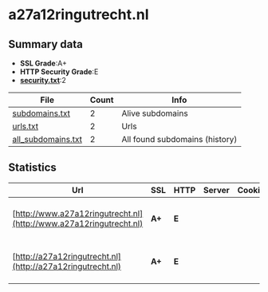 

# a27a12ringutrecht.nl
## Summary data


 - **SSL Grade**:A+
 - **HTTP Security Grade**:E
 - **[security.txt](https://www.digitaleoverheid.nl/nieuws/standaard-security-txt-nu-verplicht-voor-overheid/)**:2


| File       | Count | Info |
|------------|-------|------|
|[subdomains.txt](/data/a27a12ringutrecht.nl/subdomains.txt)|2|Alive subdomains|
|[urls.txt](/data/a27a12ringutrecht.nl/urls.txt)|2|Urls|
|[all_subdomains.txt](/data/a27a12ringutrecht.nl/all_subdomains.txt)|2|All found subdomains (history)|


## Statistics


| Url | SSL | HTTP | Server | Cookie | HSTS | CORS | CTO | CSP | XFO | XXP | RP |FP| Tech |Title |
|--------|-------|-------|------|------|------|------|------|------|------|------|------|------|------|------|
|[http://www.a27a12ringutrecht.nl](http://www.a27a12ringutrecht.nl)| **A+**| **E**|| | | | | | | | :white_check_mark: | |HSTS Microsoft ASP.NET YouTube||
|[http://a27a12ringutrecht.nl](http://a27a12ringutrecht.nl)| **A+**| **E**|| | | | | | | | :white_check_mark: | |HSTS Microsoft ASP.NET YouTube||

